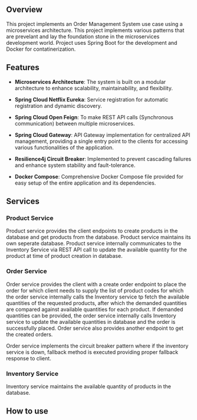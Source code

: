 ## Overview

This project implements an Order Management System use case using a microservices architecture. This project implements various patterns that are prevelant and lay the foundation stone in the microservices development world. Project uses Spring Boot for the development and Docker for contatinerization.

## Features

- **Microservices Architecture**: The system is built on a modular architecture to enhance scalability, maintainability, and flexibility.

- **Spring Cloud Netflix Eureka**: Service registration for automatic registration and dynamic discovery.

- **Spring Cloud Open Feign**: To make REST API calls (Synchronous communication) between multiple microservices.

- **Spring Cloud Gateway**: API Gateway implementation for centralized API management, providing a single entry point to the clients for accessing various functionalities of the application.

- **Resilience4j Circuit Breaker**: Implemented to prevent cascading failures and enhance system stability and fault-tolerance.

- **Docker Compose**: Comprehensive Docker Compose file provided for easy setup of the entire application and its dependencies.

## Services

### Product Service

Product service provides the client endpoints to create products in the database and get products from the database. Product service maintains its own seperate database. Product service internally communicates to the Inventory Service via REST API call to update the available quantity for the product at time of product creation in database. 

### Order Service

Order service provides the client with a create order endpoint to place the order for which client needs to supply the list of product codes for which the order service internally calls the Inventory service tp fetch the available quantities of the requested products, after which the demanded quantities are compared against available quantities for each product. If demanded quantities can be provided, the order service internally calls Inventory service to update the available quantities in database and the order is successfully placed. Order service also provides another endpoint to get the created orders.

Order service implements the circuit breaker pattern where if the inventory service is down, fallback method is executed providing proper fallback response to client.

### Inventory Service

Inventory service maintains the available quantity of products in the database.

## How to use


